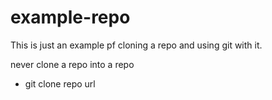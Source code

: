 # example-repo

This is just an example pf cloning a repo and using git with it.

never clone a repo into a repo

- git clone repo url
